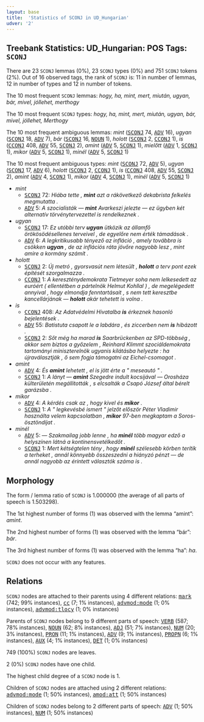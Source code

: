 ```yaml
---
layout: base
title:  'Statistics of SCONJ in UD_Hungarian'
udver: '2'
---
```


## Treebank Statistics: UD_Hungarian: POS Tags: `SCONJ`

There are 23 `SCONJ` lemmas (0%), 23 `SCONJ` types (0%) and 751 `SCONJ` tokens (2%).
Out of 16 observed tags, the rank of `SCONJ` is: 11 in number of lemmas, 12 in number of types and 12 in number of tokens.

The 10 most frequent `SCONJ` lemmas: <em>hogy, ha, mint, mert, miután, ugyan, bár, mivel, jóllehet, merthogy</em>

The 10 most frequent `SCONJ` types:  <em>hogy, ha, mint, mert, miután, ugyan, bár, mivel, jóllehet, Merthogy</em>

The 10 most frequent ambiguous lemmas: <em>mint</em> (<tt><a href="hu-pos-SCONJ.html">SCONJ</a></tt> 74, <tt><a href="hu-pos-ADV.html">ADV</a></tt> 16), <em>ugyan</em> (<tt><a href="hu-pos-SCONJ.html">SCONJ</a></tt> 18, <tt><a href="hu-pos-ADV.html">ADV</a></tt> 7), <em>bár</em> (<tt><a href="hu-pos-SCONJ.html">SCONJ</a></tt> 16, <tt><a href="hu-pos-NOUN.html">NOUN</a></tt> 1), <em>holott</em> (<tt><a href="hu-pos-SCONJ.html">SCONJ</a></tt> 2, <tt><a href="hu-pos-CCONJ.html">CCONJ</a></tt> 1), <em>is</em> (<tt><a href="hu-pos-CCONJ.html">CCONJ</a></tt> 408, <tt><a href="hu-pos-ADV.html">ADV</a></tt> 55, <tt><a href="hu-pos-SCONJ.html">SCONJ</a></tt> 2), <em>amint</em> (<tt><a href="hu-pos-ADV.html">ADV</a></tt> 5, <tt><a href="hu-pos-SCONJ.html">SCONJ</a></tt> 1), <em>mielőtt</em> (<tt><a href="hu-pos-ADV.html">ADV</a></tt> 1, <tt><a href="hu-pos-SCONJ.html">SCONJ</a></tt> 1), <em>mikor</em> (<tt><a href="hu-pos-ADV.html">ADV</a></tt> 5, <tt><a href="hu-pos-SCONJ.html">SCONJ</a></tt> 1), <em>minél</em> (<tt><a href="hu-pos-ADV.html">ADV</a></tt> 5, <tt><a href="hu-pos-SCONJ.html">SCONJ</a></tt> 1)

The 10 most frequent ambiguous types:  <em>mint</em> (<tt><a href="hu-pos-SCONJ.html">SCONJ</a></tt> 72, <tt><a href="hu-pos-ADV.html">ADV</a></tt> 5), <em>ugyan</em> (<tt><a href="hu-pos-SCONJ.html">SCONJ</a></tt> 17, <tt><a href="hu-pos-ADV.html">ADV</a></tt> 6), <em>holott</em> (<tt><a href="hu-pos-SCONJ.html">SCONJ</a></tt> 2, <tt><a href="hu-pos-CCONJ.html">CCONJ</a></tt> 1), <em>is</em> (<tt><a href="hu-pos-CCONJ.html">CCONJ</a></tt> 408, <tt><a href="hu-pos-ADV.html">ADV</a></tt> 55, <tt><a href="hu-pos-SCONJ.html">SCONJ</a></tt> 2), <em>amint</em> (<tt><a href="hu-pos-ADV.html">ADV</a></tt> 4, <tt><a href="hu-pos-SCONJ.html">SCONJ</a></tt> 1), <em>mikor</em> (<tt><a href="hu-pos-ADV.html">ADV</a></tt> 4, <tt><a href="hu-pos-SCONJ.html">SCONJ</a></tt> 1), <em>minél</em> (<tt><a href="hu-pos-ADV.html">ADV</a></tt> 5, <tt><a href="hu-pos-SCONJ.html">SCONJ</a></tt> 1)


* <em>mint</em>
  * <tt><a href="hu-pos-SCONJ.html">SCONJ</a></tt> 72: <em>Hiába tette , <b>mint</b> azt a rákövetkező dekabrista felkelés megmutatta .</em>
  * <tt><a href="hu-pos-ADV.html">ADV</a></tt> 5: <em>A szocialisták — <b>mint</b> Avarkeszi jelezte — ez ügyben két alternatív törvénytervezettel is rendelkeznek .</em>
* <em>ugyan</em>
  * <tt><a href="hu-pos-SCONJ.html">SCONJ</a></tt> 17: <em>Ez utóbbi terv <b>ugyan</b> ütközik az államfő örökösödésellenes terveivel , de egyelőre nem érték támadások .</em>
  * <tt><a href="hu-pos-ADV.html">ADV</a></tt> 6: <em>A legkritikusabb tényező az infláció , amely továbbra is csökken <b>ugyan</b> , de az inflációs ráta jövőre nagyobb lesz , mint amire a kormány számít .</em>
* <em>holott</em>
  * <tt><a href="hu-pos-SCONJ.html">SCONJ</a></tt> 2: <em>Új metró , gyorsvasút nem létesült , <b>holott</b> a terv pont ezek építését szorgalmazza .</em>
  * <tt><a href="hu-pos-CCONJ.html">CCONJ</a></tt> 1: <em>A kereszténydemokrata Tietmeyer soha nem lelkesedett az euróért ( ellentétben a pártelnök Helmut Kohllal ) , de megelégedett annyival , hogy elmondja fenntartásait , s nem tett keresztbe kancellárjának — <b>holott</b> akár tehetett is volna .</em>
* <em>is</em>
  * <tt><a href="hu-pos-CCONJ.html">CCONJ</a></tt> 408: <em>Az Adatvédelmi Hivatalba <b>is</b> érkeznek hasonló bejelentések .</em>
  * <tt><a href="hu-pos-ADV.html">ADV</a></tt> 55: <em>Batistuta csapott le a labdára , és ziccerben nem <b>is</b> hibázott .</em>
  * <tt><a href="hu-pos-SCONJ.html">SCONJ</a></tt> 2: <em>Sőt még ha marad <b>is</b> Saarbrückenben az SPD-többség , akkor sem biztos a győzelem , Reinhard Klimmt szociáldemokrata tartományi miniszterelnök ugyanis kilátásba helyezte : ha újraválasztják , ő sem fogja támogatni az Eichel-csomagot .</em>
* <em>amint</em>
  * <tt><a href="hu-pos-ADV.html">ADV</a></tt> 4: <em>És <b>amint</b> lehetett , el is jött érte a " meseautó " .</em>
  * <tt><a href="hu-pos-SCONJ.html">SCONJ</a></tt> 1: <em>A lányt — <b>amint</b> Szegedre indult kocsijával — Orosháza külterületén megállították , s elcsalták a Csapó József által bérelt garázsba .</em>
* <em>mikor</em>
  * <tt><a href="hu-pos-ADV.html">ADV</a></tt> 4: <em>A kérdés csak az , hogy kivel és <b>mikor</b> .</em>
  * <tt><a href="hu-pos-SCONJ.html">SCONJ</a></tt> 1: <em>A " legkevésbé ismert " jelzőt először Péter Vladimir használta velem kapcsolatban , <b>mikor</b> 97-ben megkaptam a Soros-ösztöndíjat .</em>
* <em>minél</em>
  * <tt><a href="hu-pos-ADV.html">ADV</a></tt> 5: <em>— Szakmailag jobb lenne , ha <b>minél</b> több magyar edző a helyszínen látná a kontinensvetélkedőt .</em>
  * <tt><a href="hu-pos-SCONJ.html">SCONJ</a></tt> 1: <em>Mert kétségtelen tény , hogy <b>minél</b> szélesebb körben terítik a terheket , annál könnyebb összeszedni a hiányzó pénzt — de annál nagyobb az érintett választók száma is .</em>

## Morphology

The form / lemma ratio of `SCONJ` is 1.000000 (the average of all parts of speech is 1.503298).

The 1st highest number of forms (1) was observed with the lemma “amint”: <em>amint</em>.

The 2nd highest number of forms (1) was observed with the lemma “bár”: <em>bár</em>.

The 3rd highest number of forms (1) was observed with the lemma “ha”: <em>ha</em>.

`SCONJ` does not occur with any features.


## Relations

`SCONJ` nodes are attached to their parents using 4 different relations: <tt><a href="hu-dep-mark.html">mark</a></tt> (742; 99% instances), <tt><a href="hu-dep-cc.html">cc</a></tt> (7; 1% instances), <tt><a href="hu-dep-advmod-mode.html">advmod:mode</a></tt> (1; 0% instances), <tt><a href="hu-dep-advmod-tlocy.html">advmod:tlocy</a></tt> (1; 0% instances)

Parents of `SCONJ` nodes belong to 9 different parts of speech: <tt><a href="hu-pos-VERB.html">VERB</a></tt> (587; 78% instances), <tt><a href="hu-pos-NOUN.html">NOUN</a></tt> (62; 8% instances), <tt><a href="hu-pos-ADJ.html">ADJ</a></tt> (51; 7% instances), <tt><a href="hu-pos-NUM.html">NUM</a></tt> (20; 3% instances), <tt><a href="hu-pos-PRON.html">PRON</a></tt> (11; 1% instances), <tt><a href="hu-pos-ADV.html">ADV</a></tt> (9; 1% instances), <tt><a href="hu-pos-PROPN.html">PROPN</a></tt> (6; 1% instances), <tt><a href="hu-pos-AUX.html">AUX</a></tt> (4; 1% instances), <tt><a href="hu-pos-DET.html">DET</a></tt> (1; 0% instances)

749 (100%) `SCONJ` nodes are leaves.

2 (0%) `SCONJ` nodes have one child.

The highest child degree of a `SCONJ` node is 1.

Children of `SCONJ` nodes are attached using 2 different relations: <tt><a href="hu-dep-advmod-mode.html">advmod:mode</a></tt> (1; 50% instances), <tt><a href="hu-dep-amod-att.html">amod:att</a></tt> (1; 50% instances)

Children of `SCONJ` nodes belong to 2 different parts of speech: <tt><a href="hu-pos-ADV.html">ADV</a></tt> (1; 50% instances), <tt><a href="hu-pos-NUM.html">NUM</a></tt> (1; 50% instances)

